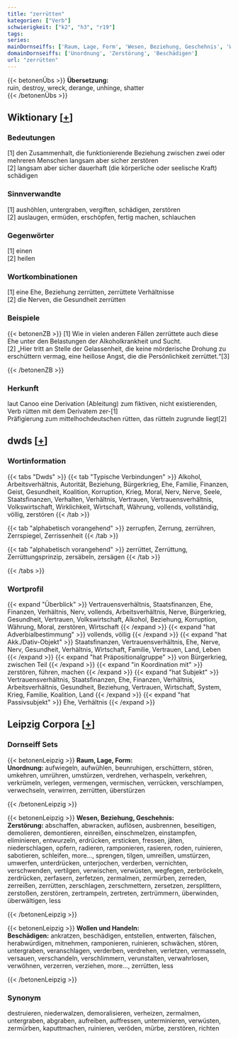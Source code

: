 ```yaml
---
title: "zerrütten"
kategorien: ["Verb"]
schwierigkeit: ["k2", "h3", "r19"]
tags:
series:
mainDornseiffs: ['Raum, Lage, Form', 'Wesen, Beziehung, Geschehnis', 'Wollen und Handeln']
domainDornseiffs: ['Unordnung', 'Zerstörung', 'Beschädigen']
url: "zerrütten"
---
```


{{< betonenÜbs >}}
**Übersetzung:**  
ruin, destroy, wreck, derange, unhinge, shatter  
{{< /betonenÜbs >}}

## Wiktionary [[+](https://de.wiktionary.org/wiki/zerrütten)]

### Bedeutungen
[1] den Zusammenhalt, die funktionierende Beziehung zwischen zwei oder mehreren Menschen langsam aber sicher zerstören  
[2] langsam aber sicher dauerhaft (die körperliche oder seelische Kraft) schädigen  

### Sinnverwandte
[1] aushöhlen, untergraben, vergiften, schädigen, zerstören  
[2] auslaugen, ermüden, erschöpfen, fertig machen, schlauchen  

### Gegenwörter
[1] einen  
[2] heilen  

### Wortkombinationen
[1] eine Ehe, Beziehung zerrütten, zerrüttete Verhältnisse  
[2] die Nerven, die Gesundheit zerrütten  

### Beispiele
{{< betonenZB >}}
[1] Wie in vielen anderen Fällen zerrüttete auch diese Ehe unter den Belastungen der Alkoholkrankheit und Sucht.  
[2] „Hier tritt an Stelle der Gelassenheit, die keine mörderische Drohung zu erschüttern vermag, eine heillose Angst, die die Persönlichkeit zerrüttet.“[3]  

{{< /betonenZB >}}
### Herkunft
laut Canoo eine Derivation (Ableitung) zum fiktiven, nicht existierenden, Verb rütten mit dem Derivatem zer-[1]  
Präfigierung zum mittelhochdeutschen rütten, das rütteln zugrunde liegt[2]  



## dwds [[+](https://www.dwds.de/wb/zerrütten)]

### Wortinformation
{{< tabs "Dwds" >}}
{{< tab "Typische Verbindungen" >}}
Alkohol, Arbeitsverhältnis, Autorität, Beziehung, Bürgerkrieg, Ehe, Familie, Finanzen, Geist, Gesundheit, Koalition, Korruption, Krieg, Moral, Nerv, Nerve, Seele, Staatsfinanzen, Verhalten, Verhältnis, Vertrauen, Vertrauensverhältnis, Volkswirtschaft, Wirklichkeit, Wirtschaft, Währung, vollends, vollständig, völlig, zerstören
{{< /tab >}}

{{< tab "alphabetisch vorangehend" >}}
zerrupfen, Zerrung, zerrühren, Zerrspiegel, Zerrissenheit
{{< /tab >}}

{{< tab "alphabetisch vorangehend" >}}
zerrüttet, Zerrüttung, Zerrüttungsprinzip, zersäbeln, zersägen
{{< /tab >}}

{{< /tabs >}}

### Wortprofil
{{< expand "Überblick" >}} Vertrauensverhältnis, Staatsfinanzen, Ehe, Finanzen, Verhältnis, Nerv, vollends, Arbeitsverhältnis, Nerve, Bürgerkrieg, Gesundheit, Vertrauen, Volkswirtschaft, Alkohol, Beziehung, Korruption, Währung, Moral, zerstören, Wirtschaft {{< /expand >}}
{{< expand "hat Adverbialbestimmung" >}} vollends, völlig {{< /expand >}}
{{< expand "hat Akk./Dativ-Objekt" >}} Staatsfinanzen, Vertrauensverhältnis, Ehe, Nerve, Nerv, Gesundheit, Verhältnis, Wirtschaft, Familie, Vertrauen, Land, Leben {{< /expand >}}
{{< expand "hat Präpositionalgruppe" >}} von Bürgerkrieg, zwischen Teil {{< /expand >}}
{{< expand "in Koordination mit" >}} zerstören, führen, machen {{< /expand >}}
{{< expand "hat Subjekt" >}} Vertrauensverhältnis, Staatsfinanzen, Ehe, Finanzen, Verhältnis, Arbeitsverhältnis, Gesundheit, Beziehung, Vertrauen, Wirtschaft, System, Krieg, Familie, Koalition, Land {{< /expand >}}
{{< expand "hat Passivsubjekt" >}} Ehe, Verhältnis {{< /expand >}}

## Leipzig Corpora [[+](https://corpora.uni-leipzig.de/en/res?word=zerrütten&corpusId=deu_newscrawl-public_2018)]

### Dornseiff Sets
{{< betonenLeipzig >}}
**Raum, Lage, Form:**  
**Unordnung:** aufwiegeln, aufwühlen, beunruhigen, erschüttern, stören, umkehren, umrühren, umstürzen, verdrehen, verhaspeln, verkehren, verkrümeln, verlegen, vermengen, vermischen, verrücken, verschlampen, verwechseln, verwirren, zerrütten, überstürzen  

{{< /betonenLeipzig >}}


{{< betonenLeipzig >}}
**Wesen, Beziehung, Geschehnis:**  
**Zerstörung:** abschaffen, abwracken, auflösen, ausbrennen, beseitigen, demolieren, demontieren, einreißen, einschmelzen, einstampfen, eliminieren, entwurzeln, erdrücken, ersticken, fressen, jäten, niederschlagen, opfern, radieren, ramponieren, rasieren, roden, ruinieren, sabotieren, schleifen, more..., sprengen, tilgen, umreißen, umstürzen, umwerfen, unterdrücken, unterjochen, verderben, vernichten, verschwenden, vertilgen, verwischen, verwüsten, wegfegen, zerbröckeln, zerdrücken, zerfasern, zerfetzen, zermalmen, zermürben, zerreden, zerreißen, zerrütten, zerschlagen, zerschmettern, zersetzen, zersplittern, zerstoßen, zerstören, zertrampeln, zertreten, zertrümmern, überwinden, überwältigen, less  

{{< /betonenLeipzig >}}


{{< betonenLeipzig >}}
**Wollen und Handeln:**  
**Beschädigen:** ankratzen, beschädigen, entstellen, entwerten, fälschen, herabwürdigen, mitnehmen, ramponieren, ruinieren, schwächen, stören, untergraben, veranschlagen, verderben, verdrehen, verletzen, vermasseln, versauen, verschandeln, verschlimmern, verunstalten, verwahrlosen, verwöhnen, verzerren, verziehen, more..., zerrütten, less  

{{< /betonenLeipzig >}}

### Synonym
destruieren, niederwalzen, demoralisieren, verheizen, zermalmen, untergraben, abgraben, aufreiben, auffressen, unterminieren, verwüsten, zermürben, kaputtmachen, ruinieren, veröden, mürbe, zerstören, richten

